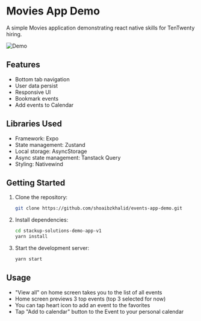 # Movies App Demo

A simple Movies application demonstrating react native skills for TenTwenty hiring.

![Demo](demo.gif)

## Features

- Bottom tab navigation
- User data persist
- Responsive UI
- Bookmark events
- Add events to Calendar

## Libraries Used

- Framework: Expo
- State management: Zustand
- Local storage: AsyncStorage
- Async state management: Tanstack Query
- Styling: Nativewind

## Getting Started

1. Clone the repository:
   ```bash
   git clone https://github.com/shoaibzkhalid/events-app-demo.git
   ```
2. Install dependencies:
   ```bash
   cd stackup-solutions-demo-app-v1
   yarn install
   ```
3. Start the development server:
   ```bash
   yarn start
   ```

## Usage

- "View all" on home screen takes you to the list of all events
- Home screen previews 3 top events (top 3 selected for now)
- You can tap heart icon to add an event to the favorites
- Tap "Add to calendar" button to the Event to your personal calendar
